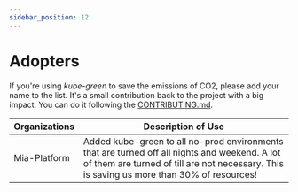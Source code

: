 ```yaml
---
sidebar_position: 12
---
```


# Adopters

If you're using *kube-green* to save the emissions of CO2, please add your name to the list.
It's a small contribution back to the project with a big impact. You can do it following the [CONTRIBUTING.md](https://github.com/kube-green/kube-green.github.io/blob/main/CONTRIBUTING.md#add-your-organization-to-adopters).

<!-- ADOPTERS BELOW THIS POINT -->
|Organizations|Description of Use|
|---|---|
|Mia-Platform|Added kube-green to all no-prod environments that are turned off all nights and weekend. A lot of them are turned of till are not necessary. This is saving us more than 30% of resources!|
<!-- ADOPTERS ABOVE THIS POINT -->
